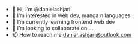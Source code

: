 - 👋 Hi, I’m @danielashjari
- 👀 I’m interested in web dev, manga n languages
- 🌱 I’m currently learning frontend web dev
- 💞️ I’m looking to collaborate on ...
- 📫 How to reach me danial.ashjari@outlook.com

